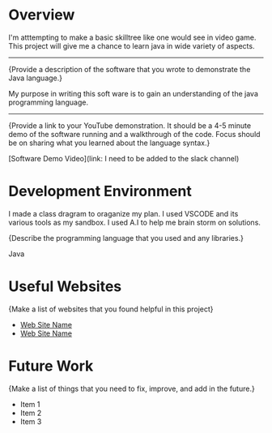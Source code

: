 # Overview

I'm atttempting to make a basic skilltree like one would see in video game. This project will give me a chance to learn java in wide variety of aspects.

-----------------------------------

{Provide a description of the software that you wrote to demonstrate the Java language.}

My purpose in writing this soft ware is to gain an understanding of the java programming language.

-------------------------------------

{Provide a link to your YouTube demonstration. It should be a 4-5 minute demo of the software running and a walkthrough of the code. Focus should be on sharing what you learned about the language syntax.}


[Software Demo Video](link: I need to be added to the slack channel)

# Development Environment

I made a class dragram to oraganize my plan. I used VSCODE and its various tools as my sandbox.
I used A.I to help me brain storm on solutions.

{Describe the programming language that you used and any libraries.}

Java

# Useful Websites

{Make a list of websites that you found helpful in this project}

- [Web Site Name](https://www.w3schools.com/java/default.asp)
- [Web Site Name](http://url.link.goes.here)

# Future Work

{Make a list of things that you need to fix, improve, and add in the future.}

- Item 1
- Item 2
- Item 3